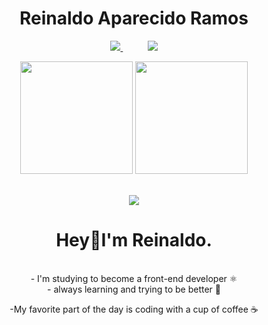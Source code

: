 <h1 align="center">Reinaldo Aparecido Ramos</h1>

<div align="center">
    <p align="center">
        <a href="mailto:gamersolitavi4l@gmail.com">
            <img src="https://img.shields.io/badge/Gmail-D14836?style=for-the-badge&logo=gmail&logoColor=white">
        </a>
        &nbsp;&nbsp;&nbsp;&nbsp;&nbsp;&nbsp;&nbsp;&nbsp;&nbsp;
         <a href="https://www.linkedin.com/in/reinaldo-aparecido/"  target="_blank">
            <img src="https://img.shields.io/badge/linkedin-%230077B5.svg?&style=for-the-badge&logo=linkedin&logoColor=white&link=mailto:https://www.linkedin.com/in/dudu-cardoso/">
        </a>

</div>


<div align="center">
    <img height="180em" src="https://github-readme-stats.vercel.app/api?username=ReinaldoARamos&show_icons=true&theme=dark"/>
    <img height="180em" src="https://github-readme-stats.vercel.app/api/top-langs/?username=ReinaldoARamos&layout=compact&langs_count=7&theme=dark" /></a>
</div>

<br/>

<p align="center">
    <img src="https://skillicons.dev/icons?i=html,js,css,ts,react,nodejs,nextjs,styledcomponents,git,vite&perline=10" />
</p>


<div align="center"> 
    
 # Hey👋I'm Reinaldo.
<br/>
- I'm studying  to become a front-end developer ⚛️
<br/>
- always learning and trying to be better  📖
<br/>

-My favorite part of the day is coding with a cup of coffee ☕
<br/>





</div>
